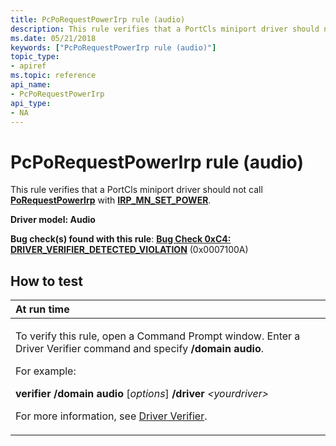 ```yaml
---
title: PcPoRequestPowerIrp rule (audio)
description: This rule verifies that a PortCls miniport driver should not call PoRequestPowerIrp with IRP\_MN\_SET\_POWER.
ms.date: 05/21/2018
keywords: ["PcPoRequestPowerIrp rule (audio)"]
topic_type:
- apiref
ms.topic: reference
api_name:
- PcPoRequestPowerIrp
api_type:
- NA
---
```


# PcPoRequestPowerIrp rule (audio)


This rule verifies that a PortCls miniport driver should not call [**PoRequestPowerIrp**](/windows-hardware/drivers/ddi/wdm/nf-wdm-porequestpowerirp) with [**IRP\_MN\_SET\_POWER**](../kernel/irp-mn-set-power.md).

**Driver model: Audio**

**Bug check(s) found with this rule**: [**Bug Check 0xC4: DRIVER\_VERIFIER\_DETECTED\_VIOLATION**](../debugger/bug-check-0xc4--driver-verifier-detected-violation.md) (0x0007100A)


## How to test

<table>
<colgroup>
<col width="100%" />
</colgroup>
<thead>
<tr class="header">
<th align="left">At run time</th>
</tr>
</thead>
<tbody>
<tr class="odd">
<td align="left"><p>To verify this rule, open a Command Prompt window. Enter a Driver Verifier command and specify <strong>/domain audio</strong>.</p>
<p>For example:</p>
<p><strong>verifier /domain audio</strong> [<em>options</em>] <strong>/driver</strong> <em>&lt;yourdriver&gt;</em></p>
<p>For more information, see <a href="/windows-hardware/drivers/devtest/driver-verifier" data-raw-source="[Driver Verifier](./driver-verifier.md)">Driver Verifier</a>.</p></td>
</tr>
</tbody>
</table>

 

